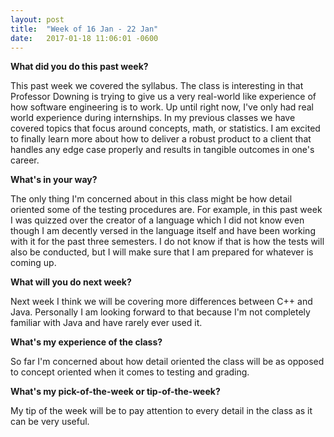```yaml
---
layout: post
title:  "Week of 16 Jan - 22 Jan"
date:   2017-01-18 11:06:01 -0600
---
```

**What did you do this past week?**

This past week we covered the syllabus. The class is interesting in that Professor Downing is trying to give us a very real-world like experience of how software engineering is to work. Up until right now, I've only had real world experience during internships. In my previous classes we have covered topics that focus around concepts, math, or statistics. I am excited to finally learn more about how to deliver a robust product to a client that handles any edge case properly and results in tangible outcomes in one's career.

**What's in your way?**

The only thing I'm concerned about in this class might be how detail oriented some of the testing procedures are. For example, in this past week I was quizzed over the creator of a language which I did not know even though I am decently versed in the language itself and have been working with it for the past three semesters. I do not know if that is how the tests will also be conducted, but I will make sure that I am prepared for whatever is coming up.

**What will you do next week?**

Next week I think we will be covering more differences between C++ and Java. Personally I am looking forward to that because I'm not completely familiar with Java and have rarely ever used it.

**What's my experience of the class?**

So far I'm concerned about how detail oriented the class will be as opposed to concept oriented when it comes to testing and grading.

**What's my pick-of-the-week or tip-of-the-week?**

My tip of the week will be to pay attention to every detail in the class as it can be very useful.
